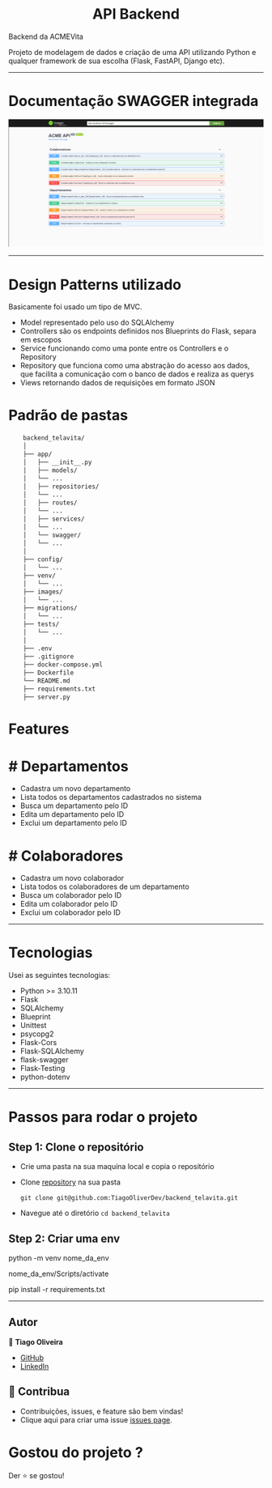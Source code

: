 <h1 align="center">API Backend</h1>

Backend da ACMEVita

Projeto de modelagem de dados e criação de uma API utilizando Python e qualquer framework de sua escolha (Flask, FastAPI, Django etc).

<hr/>

# Documentação SWAGGER integrada

![background](https://github.com/TiagoOliverDev/backend_telavita/blob/main/images/image.png)

<hr/>

# Design Patterns utilizado

Basicamente foi usado um tipo de MVC.

- Model representado pelo uso do SQLAlchemy
- Controllers são os endpoints definidos nos Blueprints do Flask, separa em escopos
- Service funcionando como uma ponte entre os Controllers e o Repository
- Repository que funciona como uma abstração do acesso aos dados, que facilita a comunicação com o banco de dados e realiza as querys
- Views retornando dados de requisições em formato JSON


# Padrão de pastas

```
    backend_telavita/
    │
    ├── app/
    │   ├── __init__.py
    │   ├── models/
    │   └── ...
    │   ├── repositories/
    │   └── ...
    │   ├── routes/
    │   └── ...
    │   ├── services/
    │   └── ...
    │   └── swagger/
    │   └── ...
    │
    ├── config/
    │   └── ...
    ├── venv/
    │   └── ...
    ├── images/
    │   └── ...
    ├── migrations/
    │   └── ...
    ├── tests/
    │   └── ...
    │
    ├── .env
    ├── .gitignore
    ├── docker-compose.yml
    ├── Dockerfile
    └── README.md
    ├── requirements.txt
    ├── server.py
 ```

# Features 

# # Departamentos

- Cadastra um novo departamento
- Lista todos os departamentos cadastrados no sistema
- Busca um departamento pelo ID
- Edita um departamento pelo ID
- Exclui um departamento pelo ID


# # Colaboradores

- Cadastra um novo colaborador
- Lista todos os colaboradores de um departamento
- Busca um colaborador pelo ID
- Edita um colaborador pelo ID
- Exclui um colaborador pelo ID


<hr/>

# Tecnologias

Usei as seguintes tecnologias:

- Python >= 3.10.11
- Flask
- SQLAlchemy
- Blueprint
- Unittest
- psycopg2
- Flask-Cors
- Flask-SQLAlchemy
- flask-swagger
- Flask-Testing
- python-dotenv

<hr/>

# Passos para rodar o projeto

## Step 1: Clone o repositório

- Crie uma pasta na sua maquína local e copia o repositório

- Clone [repository](git@github.com:TiagoOliverDev/backend_telavita.git) na sua pasta

  ```
  git clone git@github.com:TiagoOliverDev/backend_telavita.git
  ```

- Navegue até o diretório `cd backend_telavita`

## Step 2: Criar uma env

 python -m venv nome_da_env

 nome_da_env/Scripts/activate

 pip install -r requirements.txt




<hr/>


## Autor

:man: **Tiago Oliveira**

- [GitHub](https://github.com/TiagoOliverDev/)
- [LinkedIn](https://www.linkedin.com/in/tiago-oliveira-49a2a6205/)

## 🤝 Contribua
- Contribuições, issues, e feature são bem vindas!
- Clique aqui para criar uma issue [issues page](https://github.com/TiagoOliverDev/backend_telavita/issues).

# Gostou do projeto ?
Der ⭐ se gostou!

